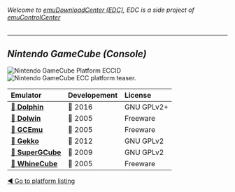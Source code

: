 ###### Welcome to [emuDownloadCenter (EDC)](https://github.com/PhoenixInteractiveNL/emuDownloadCenter/wiki/), EDC is a side project of [emuControlCenter](https://github.com/PhoenixInteractiveNL/emuControlCenter/wiki/)
***
## _Nintendo GameCube (Console)_
![](https://raw.githubusercontent.com/wiki/PhoenixInteractiveNL/emuDownloadCenter/images_platform/ecc_gc_cell.png "Nintendo GameCube Platform ECCID")
![](https://raw.githubusercontent.com/wiki/PhoenixInteractiveNL/emuDownloadCenter/images_platform/ecc_gc_teaser.png "Nintendo GameCube ECC platform teaser.")

| Emulator | Developement | License |
|:---------|:-------------|:--------|
| [:file_folder: **Dolphin**](https://github.com/PhoenixInteractiveNL/emuDownloadCenter/wiki/Emulator-dolphin#menu) | :large_blue_circle: 2016 | GNU GPLv2+ |
| [:file_folder: **Dolwin**](https://github.com/PhoenixInteractiveNL/emuDownloadCenter/wiki/Emulator-dolwin#menu) | :red_circle: 2005 | Freeware |
| [:file_folder: **GCEmu**](https://github.com/PhoenixInteractiveNL/emuDownloadCenter/wiki/Emulator-gcemu#menu) | :red_circle: 2005 | Freeware |
| [:file_folder: **Gekko**](https://github.com/PhoenixInteractiveNL/emuDownloadCenter/wiki/Emulator-gekko#menu) | :red_circle: 2012 | GNU GPLv2 |
| [:file_folder: **SuperGCube**](https://github.com/PhoenixInteractiveNL/emuDownloadCenter/wiki/Emulator-supergcube#menu) | :red_circle: 2009 | GNU GPLv2 |
| [:file_folder: **WhineCube**](https://github.com/PhoenixInteractiveNL/emuDownloadCenter/wiki/Emulator-whinecube#menu) | :red_circle: 2005 | Freeware |

[:arrow_backward: Go to platform listing](https://github.com/PhoenixInteractiveNL/emuDownloadCenter/wiki/EDC-Platform-List)
